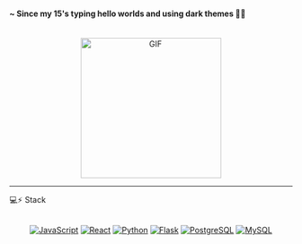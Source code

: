 
#### ~ Since my 15's typing hello worlds and using dark themes 👩‍💻  
<br/>

<center>
    <img width="250" alt="GIF" src="https://media.giphy.com/media/13HgwGsXF0aiGY/giphy.gif" />
</center>

<hr/>
💻⚡ Stack    
<br /> <br/>

<center>

[![JavaScript](https://img.shields.io/badge/-JavaScript-f8ff12?logo=JavaScript&logoColor=black&link=https://www.ecma-international.org/)](https://www.ecma-international.org/)
[![React](https://img.shields.io/badge/-React-61DAFB?logo=React&logoColor=white&link=https://reactjs.org/)](https://reactjs.org/)
[![Python](https://img.shields.io/badge/-Python-f8ff12?logo=Python&logoColor=blue&link=https://www.python.org/)](https://www.python.org/)
[![Flask](https://img.shields.io/badge/-Flask-000?logo=Flask&logoColor=white&link=https://flask.palletsprojects.com/en/2.0.x/)](https://flask.palletsprojects.com/en/2.0.x//)
[![PostgreSQL](https://img.shields.io/badge/-PostgreSQL-336791?logo=PostgreSQL&logoColor=white&link=https://www.postgresql.org/)](https://www.postgresql.org/)
[![MySQL](https://img.shields.io/badge/-MySQL-f89a12?logo=Mysql&logoColor=white&link=https://www.postgresql.org/)](https://www.mysql.com/)

</center>
